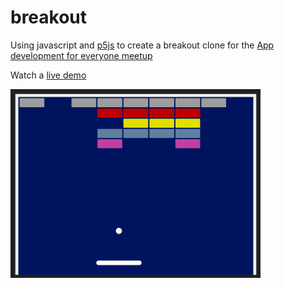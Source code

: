 # breakout
Using javascript and [p5js](https://p5js.org/) to create a breakout clone for the [App development for everyone meetup](https://www.meetup.com/App-development-for-everyone/)

Watch a [live demo](https://madeinouweland.github.io/breakout/index.html)

<img src="https://github.com/madeinouweland/breakout/blob/master/breakout.gif" width="400" >

